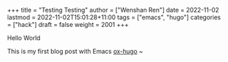 +++
title = "Testing Testing"
author = ["Wenshan Ren"]
date = 2022-11-02
lastmod = 2022-11-02T15:01:28+11:00
tags = ["emacs", "hugo"]
categories = ["hack"]
draft = false
weight = 2001
+++

Hello World

<!--more-->

This is my first blog post with Emacs [ox-hugo](https://ox-hugo.scripter.co/) ~
